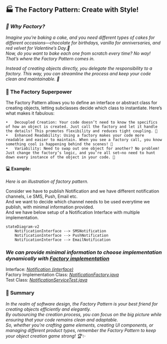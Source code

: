## 🏭 The Factory Pattern: Create with Style!

### *🍰 Why Factory?*

*Imagine you’re baking a cake, and you need different types of cakes for different occasions—chocolate for birthdays,
vanilla for anniversaries, and red velvet for Valentine’s Day.🎂<br/>
Now, do you want to bake each one from scratch every time? No way! That’s where the Factory Pattern comes in.*

*Instead of creating objects directly, you delegate the responsibility to a factory. This way, you can streamline the
process and keep your code clean and maintainable. 🧹*

### 🦄 The Factory Superpower

The Factory Pattern allows you to define an interface or abstract class for creating objects, letting subclasses decide
which class to instantiate. Here’s what makes it fabulous:

	•	Decoupled Creation: Your code doesn’t need to know the specifics of how an object is created. Just call the factory and let it handle the details! This promotes flexibility and reduces tight coupling. 🎈
	•	Enhanced Readability: Using a factory makes your code more readable and easier to maintain. When you see a factory call, you know something cool is happening behind the scenes! 👀
	•	Variability: Need to swap out one object for another? No problem! Just change the factory’s logic, and you’re all set—no need to hunt down every instance of the object in your code. 🔄

#### 💻 Example:

*Here is an illustration of factory pattern.*<br/>

Consider we have to publish Notification and we have different notification channels, i.e SMS, Push, Email etc.<br>
And we want to decide which channel needs to be used everytime we publish, with minimal information provided.<br>
And we have below setup of a Notification Interface with multiple implementation.

```mermaid
stateDiagram-v2
    NotificationInterface --> SMSNotification
    NotificationInterface --> PushNotification
    NotificationInterface --> EmailNotification
```

### ***We can provide minimal information to choose implementation dynamically with [Factory implementation](/dp-factory/src/main/java/com/absolute/bonkers/factory/NotificationFactory.java)***

Interface:
*[Notification (interface)](/dp-factory/src/main/java/com/absolute/bonkers/factory/Notification.java)*<br>
Factory Implementation Class:
*[NotificationFactory.java](/dp-factory/src/main/java/com/absolute/bonkers/factory/NotificationFactory.java)*<br/>
Test Class:
*[NotificationServiceTest.java](/dp-factory/src/test/java/com/absolute/bonkers/factory/NotificationServiceTest.java)*<br/>

### 🌈 Summary

*In the realm of software design, the Factory Pattern is your best friend for creating objects efficiently and
elegantly.<br/>
By outsourcing the creation process, you can focus on the big picture while ensuring that your code remains clean and
adaptable.<br/>
So, whether you’re crafting game elements, creating UI components, or managing different product types, remember the
Factory Pattern to keep your object creation game strong! 🏆✨*